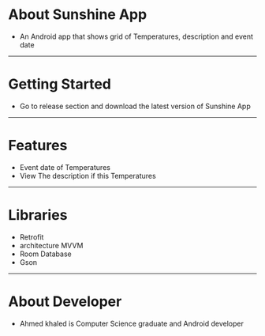 # About Sunshine App
- An Android app that shows grid of Temperatures, description and event date 
-----------------------------------------------------------------------------
# Getting Started
- Go to release section and download the latest version of Sunshine App
-----------------------------------------------------------------------------
# Features
- Event date of Temperatures
- View The description if this Temperatures
-----------------------------------------------------------------------------
# Libraries
- Retrofit
- architecture MVVM
- Room Database
- Gson
----------------------------------------------------------------------------
# About Developer
- Ahmed khaled is Computer Science graduate and Android developer

